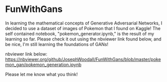 # FunWithGans

In learning the mathematical concepts of Generative Adversarial Networks, I decided to use a dataset of images of Pokemon that I found on Kaggle!
The self contained notebook, "pokemon_generator.ipynb," is the result of my learning so far. Please check it out using the nbviewer link found below, and be nice, I'm still learning the 
foundations of GANs!

nbviewer link below: 
https://nbviewer.org/github/JosephWoodall/FunWithGans/blob/master/pokemon_gan/pokemon_generation.ipynb

Please let me know what you think!
